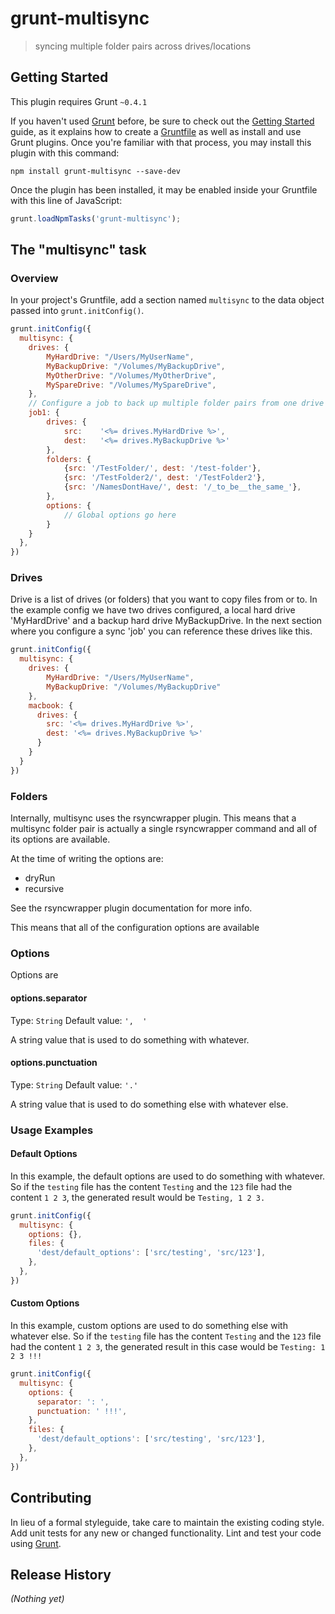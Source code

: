 # grunt-multisync

> syncing multiple folder pairs across drives/locations

## Getting Started
This plugin requires Grunt `~0.4.1`

If you haven't used [Grunt](http://gruntjs.com/) before, be sure to check out the [Getting Started](http://gruntjs.com/getting-started) guide, as it explains how to create a [Gruntfile](http://gruntjs.com/sample-gruntfile) as well as install and use Grunt plugins. Once you're familiar with that process, you may install this plugin with this command:

```shell
npm install grunt-multisync --save-dev
```

Once the plugin has been installed, it may be enabled inside your Gruntfile with this line of JavaScript:

```js
grunt.loadNpmTasks('grunt-multisync');
```

## The "multisync" task

### Overview
In your project's Gruntfile, add a section named `multisync` to the data object passed into `grunt.initConfig()`.

```js
grunt.initConfig({
  multisync: {
    drives: {
        MyHardDrive: "/Users/MyUserName",
        MyBackupDrive: "/Volumes/MyBackupDrive",
        MyOtherDrive: "/Volumes/MyOtherDrive",
        MySpareDrive: "/Volumes/MySpareDrive",
    },
    // Configure a job to back up multiple folder pairs from one drive to another
    job1: {
        drives: {
            src:    '<%= drives.MyHardDrive %>',
            dest:   '<%= drives.MyBackupDrive %>'
        },
        folders: {
            {src: '/TestFolder/', dest: '/test-folder'},
            {src: '/TestFolder2/', dest: '/TestFolder2'},
            {src: '/NamesDontHave/', dest: '/_to_be__the_same_'},
        },
        options: {
            // Global options go here
        }
    }
  },
})
```

### Drives

Drive is a list of drives (or folders) that you want to copy files from or to.
In the example config we have two drives configured, a local hard drive 'MyHardDrive' and
a backup hard drive MyBackupDrive. In the next section where you configure a sync 'job' you can reference
these drives like this.

```js
grunt.initConfig({
  multisync: {
    drives: {
        MyHardDrive: "/Users/MyUserName",
        MyBackupDrive: "/Volumes/MyBackupDrive"
    },
    macbook: {
      drives: {
        src: '<%= drives.MyHardDrive %>',
        dest: '<%= drives.MyBackupDrive %>'
      }
    }
  }
})
```

### Folders
Internally, multisync uses the rsyncwrapper plugin. This means that a multisync folder pair is actually a single
rsyncwrapper command and all of its options are available.

At the time of writing the options are:

- dryRun
- recursive

See the rsyncwrapper plugin documentation for more info.


This means that all of the configuration options are available

### Options

Options are


#### options.separator
Type: `String`
Default value: `',  '`

A string value that is used to do something with whatever.

#### options.punctuation
Type: `String`
Default value: `'.'`

A string value that is used to do something else with whatever else.

### Usage Examples

#### Default Options
In this example, the default options are used to do something with whatever. So if the `testing` file has the content `Testing` and the `123` file had the content `1 2 3`, the generated result would be `Testing, 1 2 3.`

```js
grunt.initConfig({
  multisync: {
    options: {},
    files: {
      'dest/default_options': ['src/testing', 'src/123'],
    },
  },
})
```

#### Custom Options
In this example, custom options are used to do something else with whatever else. So if the `testing` file has the content `Testing` and the `123` file had the content `1 2 3`, the generated result in this case would be `Testing: 1 2 3 !!!`

```js
grunt.initConfig({
  multisync: {
    options: {
      separator: ': ',
      punctuation: ' !!!',
    },
    files: {
      'dest/default_options': ['src/testing', 'src/123'],
    },
  },
})
```

## Contributing
In lieu of a formal styleguide, take care to maintain the existing coding style. Add unit tests for any new or changed functionality. Lint and test your code using [Grunt](http://gruntjs.com/).

## Release History
_(Nothing yet)_
